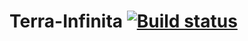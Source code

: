 # Terra-Infinita [![Build status](https://teamcity.lolhens.de/app/rest/builds/buildType:TerraInfinita_Build/statusIcon.svg)](https://teamcity.lolhens.de/viewType.html?buildTypeId=TerraInfinita_Build&guest=1)
